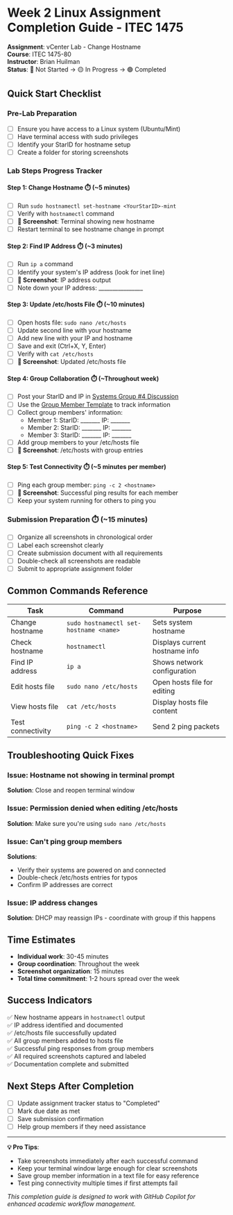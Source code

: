 # Week 2 Linux Assignment Completion Guide - ITEC 1475

**Assignment**: vCenter Lab - Change Hostname  
**Course**: ITEC 1475-80  
**Instructor**: Brian Huilman  
**Status**: 🔴 Not Started → 🟡 In Progress → 🟢 Completed  

## Quick Start Checklist

### Pre-Lab Preparation
- [ ] Ensure you have access to a Linux system (Ubuntu/Mint)
- [ ] Have terminal access with sudo privileges
- [ ] Identify your StarID for hostname setup
- [ ] Create a folder for storing screenshots

### Lab Steps Progress Tracker

#### Step 1: Change Hostname ⏱️ (~5 minutes)
- [ ] Run `sudo hostnamectl set-hostname <YourStarID>-mint`
- [ ] Verify with `hostnamectl` command
- [ ] **📸 Screenshot**: Terminal showing new hostname
- [ ] Restart terminal to see hostname change in prompt

#### Step 2: Find IP Address ⏱️ (~3 minutes)
- [ ] Run `ip a` command
- [ ] Identify your system's IP address (look for inet line)
- [ ] **📸 Screenshot**: IP address output
- [ ] Note down your IP address: ________________

#### Step 3: Update /etc/hosts File ⏱️ (~10 minutes)
- [ ] Open hosts file: `sudo nano /etc/hosts`
- [ ] Update second line with your hostname
- [ ] Add new line with your IP and hostname
- [ ] Save and exit (Ctrl+X, Y, Enter)
- [ ] Verify with `cat /etc/hosts`
- [ ] **📸 Screenshot**: Updated /etc/hosts file

#### Step 4: Group Collaboration ⏱️ (~Throughout week)
- [ ] Post your StarID and IP in [Systems Group #4 Discussion](../../discussions/ITEC-1475/systems-group-4.md)
- [ ] Use the [Group Member Template](../../discussions/ITEC-1475/group-member-template.md) to track information
- [ ] Collect group members' information:
  - Member 1: StarID: _______ IP: _______
  - Member 2: StarID: _______ IP: _______
  - Member 3: StarID: _______ IP: _______
- [ ] Add group members to your /etc/hosts file
- [ ] **📸 Screenshot**: /etc/hosts with group entries

#### Step 5: Test Connectivity ⏱️ (~5 minutes per member)
- [ ] Ping each group member: `ping -c 2 <hostname>`
- [ ] **📸 Screenshot**: Successful ping results for each member
- [ ] Keep your system running for others to ping you

### Submission Preparation ⏱️ (~15 minutes)
- [ ] Organize all screenshots in chronological order
- [ ] Label each screenshot clearly
- [ ] Create submission document with all requirements
- [ ] Double-check all screenshots are readable
- [ ] Submit to appropriate assignment folder

## Common Commands Reference

| Task | Command | Purpose |
|------|---------|---------|
| Change hostname | `sudo hostnamectl set-hostname <name>` | Sets system hostname |
| Check hostname | `hostnamectl` | Displays current hostname info |
| Find IP address | `ip a` | Shows network configuration |
| Edit hosts file | `sudo nano /etc/hosts` | Open hosts file for editing |
| View hosts file | `cat /etc/hosts` | Display hosts file content |
| Test connectivity | `ping -c 2 <hostname>` | Send 2 ping packets |

## Troubleshooting Quick Fixes

### Issue: Hostname not showing in terminal prompt
**Solution**: Close and reopen terminal window

### Issue: Permission denied when editing /etc/hosts
**Solution**: Make sure you're using `sudo nano /etc/hosts`

### Issue: Can't ping group members
**Solutions**:
- Verify their systems are powered on and connected
- Double-check /etc/hosts entries for typos
- Confirm IP addresses are correct

### Issue: IP address changes
**Solution**: DHCP may reassign IPs - coordinate with group if this happens

## Time Estimates
- **Individual work**: 30-45 minutes
- **Group coordination**: Throughout the week
- **Screenshot organization**: 15 minutes
- **Total time commitment**: 1-2 hours spread over the week

## Success Indicators
✅ New hostname appears in `hostnamectl` output  
✅ IP address identified and documented  
✅ /etc/hosts file successfully updated  
✅ All group members added to hosts file  
✅ Successful ping responses from group members  
✅ All required screenshots captured and labeled  
✅ Documentation complete and submitted  

## Next Steps After Completion
- [ ] Update assignment tracker status to "Completed"
- [ ] Mark due date as met
- [ ] Save submission confirmation
- [ ] Help group members if they need assistance

---

**💡 Pro Tips**:
- Take screenshots immediately after each successful command
- Keep your terminal window large enough for clear screenshots
- Save group member information in a text file for easy reference
- Test ping connectivity multiple times if first attempts fail

*This completion guide is designed to work with GitHub Copilot for enhanced academic workflow management.*